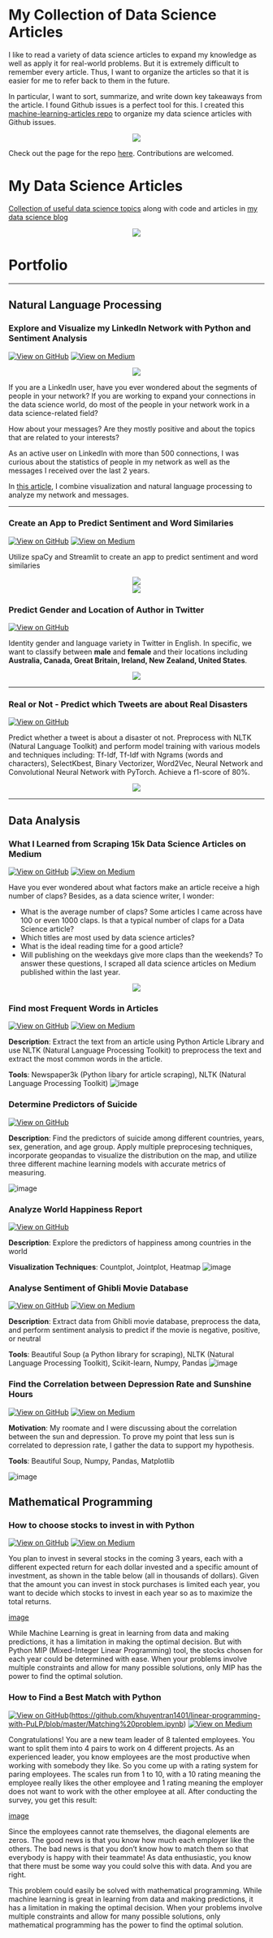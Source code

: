 # My Collection of Data Science Articles
I like to read a variety of data science articles to expand my knowledge as well as apply it for real-world problems. But it is extremely difficult to remember every article. Thus, I want to organize the articles so that it is easier for me to refer back to them in the future.

In particular, I want to sort, summarize, and write down key takeaways from the article. I found Github issues is a perfect tool for this. I created this [machine-learning-articles repo](https://github.com/khuyentran1401/machine-learning-articles/) to organize my data science articles with Github issues. 

<center><img src="images/github.png?raw=true"/></center>


Check out the page for the repo [here](https://khuyentran1401.github.io/machine-learning-articles/). Contributions are welcomed.

# My Data Science Articles 
[Collection of useful data science topics](https://github.com/khuyentran1401/Data-science/blob/master/README.md) along with code and articles in [my data science blog](https://khuyentran1476.medium.com/)

<center><img src="images/Screenshot from 2020-12-12 15-29-59.png?raw=true"/></center>


# Portfolio

---

## Natural Language Processing
### Explore and Visualize my LinkedIn Network with Python and Sentiment Analysis
[![View on GitHub](https://img.shields.io/badge/GitHub-View_on_GitHub-blue?logo=GitHub)](https://github.com/khuyentran1401/Author-Profiling)  [![View on Medium](https://img.shields.io/badge/Medium-View%20on%20Medium-red?logo=medium)](https://towardsdatascience.com/sentiment-analysis-of-linkedin-messages-3bb152307f84?sk=37f68405e15816dd4e0cff9c4150ddaa)

<center><img src="https://github.com/khuyentran1401/khuyentran1401.github.io/blob/master/images/linkedin_connection.png?raw=true"/></center>

If you are a LinkedIn user, have you ever wondered about the segments of people in your network? If you are working to expand your connections in the data science world, do most of the people in your network work in a data science-related field?

How about your messages? Are they mostly positive and about the topics that are related to your interests?

As an active user on LinkedIn with more than 500 connections, I was curious about the statistics of people in my network as well as the messages I received over the last 2 years.

In [this article](https://towardsdatascience.com/sentiment-analysis-of-linkedin-messages-3bb152307f84?sk=37f68405e15816dd4e0cff9c4150ddaa), I combine visualization and natural language processing to analyze my network and messages.

---
### Create an App to Predict Sentiment and Word Similaries
[![View on GitHub](https://img.shields.io/badge/GitHub-View_on_GitHub-blue?logo=GitHub)](https://github.com/khuyentran1401/Data-science/tree/master/nlp/spacy_streamlit_app) [![View on Medium](https://img.shields.io/badge/Medium-View%20on%20Medium-red?logo=medium)](https://towardsdatascience.com/streamlit-and-spacy-create-an-app-to-predict-sentiment-and-word-similarities-with-minimal-domain-14085085a5d4?sk=316e2487e5648b86cf2aebf1e5c5f39c)

Utilize spaCy and Streamlit to create an app to predict sentiment and word similaries 

<center><img src="https://github.com/khuyentran1401/khuyentran1401.github.io/blob/master/images/Peek%202020-12-11%2021-17.gif?raw=true"/></center>

<center><img src="https://github.com/khuyentran1401/khuyentran1401.github.io/blob/master/images/Peek%202020-12-11%2021-54.gif?raw=true"/></center>


### Predict Gender and Location of Author in Twitter
[![View on GitHub](https://img.shields.io/badge/GitHub-View_on_GitHub-blue?logo=GitHub)](https://github.com/khuyentran1401/Author-Profiling)

Identity gender and language variety in Twitter in English. In specific, we want to classify between **male** and **female** and their locations including **Australia, Canada, Great Britain, Ireland, New Zealand, United States**.

<center><img src="images/bert-input-output-945x362.png?raw=true"/></center>

---

### Real or Not - Predict which Tweets are about Real Disasters

[![View on GitHub](https://img.shields.io/badge/GitHub-View_on_GitHub-blue?logo=GitHub)](https://github.com/khuyentran1401/Real-or-Not)

Predict whether a tweet is about a disaster ot not. Preprocess with NLTK (Natural Language Toolkit) and perform model training with various models and techniques including: Tf-Idf, Tf-Idf with Ngrams (words and characters), SelectKbest, Binary Vectorizer, Word2Vec, Neural Network and Convolutional Neural Network with PyTorch. Achieve a f1-score of 80%.

<center><img src="images/word2vec.png?raw=true"/></center>

---

## Data Analysis
### What I Learned from Scraping 15k Data Science Articles on Medium
[![View on GitHub](https://img.shields.io/badge/GitHub-View_on_GitHub-blue?logo=GitHub)](https://github.com/khuyentran1401/Data-science/tree/master/visualization/medium_articles) [![View on Medium](https://img.shields.io/badge/Medium-View%20on%20Medium-red?logo=medium)](https://khuyentran1476.medium.com/what-i-learned-from-scraping-15k-data-science-articles-on-medium-98a5f252d0aa?sk=65e4e5595844e7543cd70948947cfd71)

Have you ever wondered about what factors make an article receive a high number of claps? Besides, as a data science writer, I wonder:
   * What is the average number of claps? Some articles I came across have 100 or even 1000 claps. Is that a typical number of claps for a Data Science article?
   * Which titles are most used by data science articles?
   * What is the ideal reading time for a good article?
   * Will publishing on the weekdays give more claps than the weekends?
To answer these questions, I scraped all data science articles on Medium published within the last year.


<center><img src="https://github.com/khuyentran1401/khuyentran1401.github.io/blob/master/images/Screenshot%20from%202020-12-12%2016-03-40.png?raw=true"/></center>


### Find most Frequent Words in Articles
[![View on GitHub](https://img.shields.io/badge/GitHub-View_on_GitHub-blue?logo=GitHub)](https://github.com/khuyentran1401/Extract-text-from-article) [![View on Medium](https://img.shields.io/badge/Medium-View%20on%20Medium-red?logo=medium)](https://towardsdatascience.com/find-common-words-in-article-with-python-module-newspaper-and-nltk-8c7d6c75733?source=friends_link&sk=d20393e97e7cb257ab4c6e0daf2aa698)

**Description**: Extract the text from an article using Python Article Library and use NLTK (Natural Language Processing Toolkit) to preprocess the text and extract the most common words in the article.

**Tools**: Newspaper3k (Python libary for article scraping), NLTK (Natural Language Processing Toolkit) 
![image](https://github.com/khuyentran1401/Extract-text-from-article/blob/master/images/Screenshot%202020-04-05%2021.39.00.png?raw=true)

### Determine Predictors of Suicide
[![View on GitHub](https://img.shields.io/badge/GitHub-View_on_GitHub-blue?logo=GitHub)](https://github.com/khuyentran1401/Suicide-rates/tree/master)

**Description**: Find the predictors of suicide among different countries, years, sex, generation, and age group. Apply multiple preprocesing techniques, incorporate geopandas to visualize the distribution on the map, and utilize three different machine learning models with accurate metrics of measuring. 

![image](https://github.com/khuyentran1401/Suicide-rates/blob/master/images/Screenshot%202020-04-06%2010.20.56.png?raw=true)

### Analyze World Happiness Report
[![View on GitHub](https://img.shields.io/badge/GitHub-View_on_GitHub-blue?logo=GitHub)](https://github.com/khuyentran1401/analyze-happiness-report/tree/master)

**Description**: Explore the predictors of happiness among countries in the world

**Visualization Techniques**: Countplot, Jointplot, Heatmap
![image](https://github.com/khuyentran1401/analyze-happiness-report/blob/master/Screenshot%202020-04-06%2011.00.51.png?raw=true)

### Analyse Sentiment of Ghibli Movie Database
[![View on GitHub](https://img.shields.io/badge/GitHub-View_on_GitHub-blue?logo=GitHub)](https://github.com/khuyentran1401/Web-scrape-Ghibli-Movie-Database) [![View on Medium](https://img.shields.io/badge/Medium-View%20on%20Medium-red?logo=medium)](https://medium.com/analytics-vidhya/detailed-tutorials-for-beginners-web-scrap-movie-database-from-multiple-pages-with-beautiful-soup-5836828d23?source=friends_link&sk=e9de6368353d703275ec4555b0ebdd0d)


**Description**: Extract data from Ghibli movie database, preprocess the data, and perform sentiment analysis to predict if the movie is negative, positive, or neutral

**Tools**: Beautiful Soup (a Python library for scraping), NLTK (Natural Language Processing Toolkit), Scikit-learn, Numpy, Pandas
![image](https://image.tmdb.org/t/p/w185_and_h278_bestv2/hnYowHwLq0iUWriAHtiiCWsI2dP.jpg)

### Find the Correlation between Depression Rate and Sunshine Hours
[![View on GitHub](https://img.shields.io/badge/GitHub-View_on_GitHub-blue?logo=GitHub)](https://github.com/khuyentran1401/Web-Scrapping-Wikipedia) [![View on Medium](https://img.shields.io/badge/Medium-View%20on%20Medium-red?logo=medium)](https://towardsdatascience.com/step-by-step-tutorial-web-scraping-wikipedia-with-beautifulsoup-48d7f2dfa52d?source=friends_link&sk=9d0e6525636b60b7457b658e64889a92)

**Motivation**: My roomate and I were discussing about the correlation between the sun and depression. To prove my point that less sun is correlated to depression rate, I gather the data to support my hypothesis.

**Tools**: Beautiful Soup, Numpy, Pandas, Matplotlib

![image](https://github.com/khuyentran1401/khuyentran1401.github.io/blob/master/images/1_N4ZNL18TtZ1ogq5-zDIDWA.jpeg?raw=true)

## Mathematical Programming
### How to choose stocks to invest in with Python
[![View on GitHub](https://img.shields.io/badge/GitHub-View_on_GitHub-blue?logo=GitHub)](https://github.com/khuyentran1401/Data-science/blob/master/mathematical_programming/invest_stock/stock_invest.ipynb) [![View on Medium](https://img.shields.io/badge/Medium-View%20on%20Medium-red?logo=medium)](https://towardsdatascience.com/choose-stocks-to-invest-with-python-584892e3ad22?sk=3e678473e4a2e04110e42d1da34aeb00)

You plan to invest in several stocks in the coming 3 years, each with a different expected return for each dollar invested and a specific amount of investment, as shown in the table below (all in thousands of dollars). Given that the amount you can invest in stock purchases is limited each year, you want to decide which stocks to invest in each year so as to maximize the total returns.

[image](https://github.com/khuyentran1401/khuyentran1401.github.io/blob/master/images/1_eh1wLVsYJBhthAbt8fsapw.png?raw=true)

While Machine Learning is great in learning from data and making predictions, it has a limitation in making the optimal decision. But with Python MIP (Mixed-Integer Linear Programming) tool, the stocks chosen for each year could be determined with ease. When your problems involve multiple constraints and allow for many possible solutions, only MIP has the power to find the optimal solution. 


### How to Find a Best Match with Python
[![View on GitHub](https://img.shields.io/badge/GitHub-View_on_GitHub-blue?logo=GitHub)](https://github.com/khuyentran1401/Data-science/blob/master/mathematical_programming/invest_stock/stock_invest.ipynb)(https://github.com/khuyentran1401/linear-programming-with-PuLP/blob/master/Matching%20problem.ipynb) [![View on Medium](https://img.shields.io/badge/Medium-View%20on%20Medium-red?logo=medium)](https://towardsdatascience.com/how-to-match-two-people-with-python-7583b51ff3f9?sk=edbb462b52de516d9588f88f2b43b2c4)

Congratulations! You are a new team leader of 8 talented employees. You want to split them into 4 pairs to work on 4 different projects. As an experienced leader, you know employees are the most productive when working with somebody they like. So you come up with a rating system for paring employees. The scales run from 1 to 10, with a 10 rating meaning the employee really likes the other employee and 1 rating meaning the employer does not want to work with the other employee at all. After conducting the survey, you get this result:

[image](https://github.com/khuyentran1401/khuyentran1401.github.io/blob/master/images/1_avpWyMoSv1rS7VQGzedKag.png) 

Since the employees cannot rate themselves, the diagonal elements are zeros. The good news is that you know how much each employer like the others. The bad news is that you don’t know how to match them so that everybody is happy with their teammate! As data enthusiastic, you know that there must be some way you could solve this with data. And you are right.

This problem could easily be solved with mathematical programming. While machine learning is great in learning from data and making predictions, it has a limitation in making the optimal decision. When your problems involve multiple constraints and allow for many possible solutions, only mathematical programming has the power to find the optimal solution.



   


